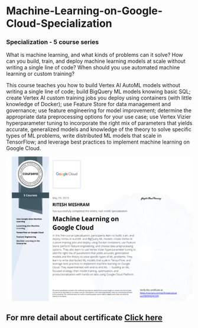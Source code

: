 # Machine-Learning-on-Google-Cloud-Specialization


### Specialization - 5 course series
What is machine learning, and what kinds of problems can it solve? How can you build, train, and deploy machine learning models at scale without writing a single line of code?  When should you use automated machine learning or custom training?  

This course teaches you how to build Vertex AI AutoML models without writing a single line of code; build BigQuery ML models knowing basic SQL; create Vertex AI custom training jobs you deploy using containers (with little knowledge of Docker); use Feature Store for data management and governance; use feature engineering for model improvement; determine the appropriate data preprocessing options for your use case; use Vertex Vizier hyperparameter tuning to incorporate the right mix of parameters that yields accurate, generalized models and knowledge of the theory to solve specific types of ML problems, write distributed ML models that scale in TensorFlow; and leverage best practices to implement machine learning on Google Cloud.

<p align="center"><img src="https://github.com/RIT-MESH/Machine-Learning-on-Google-Cloud-Specialization/blob/main/Coursera%20PBFWJVQVC9PF.pdf?raw=true"alt="Sublime's custom image"/>
 </p>

  ## For mre detail about certificate [Click here](https://www.coursera.org/account/accomplishments/specialization/PBFWJVQVC9PF) 


